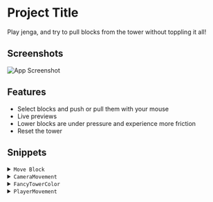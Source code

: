 
# Project Title

Play jenga, and try to pull blocks from the tower without toppling it all!


## Screenshots

![App Screenshot](https://i.imgur.com/8BaeHzL.jpeg)


## Features

- Select blocks and push or pull them with your mouse
- Live previews
- Lower blocks are under pressure and experience more friction
- Reset the tower


## Snippets

</details>

<details>
<summary><code>Move Block</code></summary>

```
private void MoveBlock()
{
    if(_selectedBlock == null)
        return;

    float _mouseXInput = Input.GetAxis("Mouse X");
    float _mouseYInput = Input.GetAxis("Mouse Y");

    _pushPower = Mathf.Clamp(_mouseYInput, 0f, 1f);

    // If we try to push (mouse forward) and are looking at a block,
    //  - push that block in our lookDirection
    //  - push harder the faster you shoot the mouse forward
    //  - add a resistant force the lower down the block is in the tower

    if (Input.GetMouseButton(0)) {
        if (Physics.Raycast(Camera.main.transform.position, Camera.main.transform.forward, out RaycastHit hit, _rayMaxDistance, _rayLayerMask)) {
            if(hit.collider.transform == _selectedBlock) {

                Vector3 _inputVector = 100f * _mouseYInput * _cam.forward.normalized;

                _lastBlockRigidbody.AddForceAtPosition(_blockMoveSpeed * Time.smoothDeltaTime * _inputVector, hit.point);

                if(_nearbyIterations >= _skipNearbyIterations)
                {
                    _nearbySelectedBlocks = _selectedBlock.GetComponent<NearbyObjects>().GetObjects();

                    if (_nearbySelectedBlocks.Count > 0)
                    {
                        float blockLayerModifier = 1f - (_selectedBlock.parent.GetSiblingIndex() / 17f);

                        foreach (Rigidbody nearBlock in _nearbySelectedBlocks)
                        {
                            _debugText.text = "Layer power modifier: " + blockLayerModifier;

                            nearBlock.AddForce((blockLayerModifier * _nearBlockMoveSpeed * _pushPower) * Time.smoothDeltaTime * _inputVector);
                        }
                    }
                }
                else
                {
                    _nearbyIterations++;
                }
            }
        }
    }
}

```
</details>

<details>
<summary><code>CameraMovement</code></summary>

```
private void CameraMovement()
{
    // Generic 1st person camera controller, follows player
    //  - added smoothing

    Vector3 input = Vector3.zero;
    if(_useMouseInput == true) {
        if(_initializedCamera <= 0) {
            input = new Vector3(Input.GetAxis("Mouse X"), Input.GetAxis("Mouse Y"), 0f);
        }
        else {
            _initializedCamera--;
        }
    }

    _movementInput = Vector3.Lerp(_movementInput, input, _smoothingCamSpeed * Time.deltaTime);

    float _pitch = Mathf.Clamp(_camRotation.x + (-_movementInput.y * _panCameraSpeed * Time.deltaTime * 10f), -90f, 45f);

    float _yaw = _camRotation.y + (_movementInput.x * _panCameraSpeed * Time.deltaTime * 10f);

    _camRotation = new Vector3(_pitch, _yaw, 0f);

    transform.eulerAngles = _camRotation;
}
```
</details>

<details>
<summary><code>FancyTowerColor</code></summary>

```
private void ModifyColors()
{
    //Overlay tower with color
    foreach(Transform layer in _tower)
    {
        foreach (Transform block in layer)
        {
            if (Random.Range(0f, 1f) <= lighterColorChance)
            {
                Material altMaterial = block.GetComponent<Renderer>().material;
                altMaterial.color = _lighterColor;
            }
        }
    }
}

```
</details>

<details>
<summary><code>PlayerMovement</code></summary>

```
private void Update()
    {
        // WASD - Horizontal movement
        // CTRL/SHIFT - Vertical movement

        if (!_suspendMovement)
        {
            Vector3 movementInput = new Vector3(Input.GetAxis("Horizontal"), Input.GetAxis("ControlHeight"), Input.GetAxis("Vertical"));

            Vector3 newMovement = (transform.right.normalized * movementInput.x) + (transform.up.normalized * movementInput.y) + (transform.forward.normalized * movementInput.z);

            transform.position += (_moveSpeed * Time.smoothDeltaTime * newMovement);
        }
    }

```
</details>



